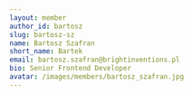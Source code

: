 ```yaml
---
layout: member
author_id: bartosz
slug: bartosz-sz
name: Bartosz Szafran
short_name: Bartek
email: bartosz.szafran@brightinventions.pl
bio: Senior Frontend Developer
avatar: /images/members/bartosz_szafran.jpg
---
```


